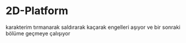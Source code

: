 ﻿# 2D-Platform
karakterim tırmanarak saldırarak kaçarak engelleri aşıyor ve bir sonraki bölüme geçmeye çalışıyor



